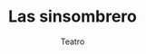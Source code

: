 ---
layout: post
title: "Las sinsombrero"
subtitle: "Teatro"
background: "/img/posts/bg-alhama.jpg"
eventdate: 2019-02-28 20:00:00 +0100
placeName: "Cine Velasco."
placeMapsUrl: https://www.google.es/maps/place/Cine+Velasco/@37.8515482,-1.4269899,17z/data=!3m1!4b1!4m5!3m4!1s0xd648e8d3a1130d5:0x74f93c16ad5da106!8m2!3d37.851544!4d-1.4248012?hl=en
category: "local"
tags: "alhama"
---